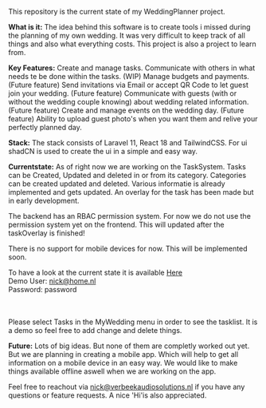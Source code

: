 This repository is the current state of my WeddingPlanner project.

<strong>What is it:</strong>
The idea behind this software is to create tools i missed during the planning of my own wedding.
It was very difficult to keep track of all things and also what everything costs.
This project is also a project to learn from. 

<strong>Key Features:</strong>
Create and manage tasks. Communicate with others in what needs te be done within the tasks. (WIP)
Manage budgets and payments. (Future feature)
Send invitations via Email or accept QR Code to let guest join your wedding. (Future feature)
Communicate with guests (with or without the wedding couple knowing) about wedding related information. (Future feature)
Create and manage events on the wedding day. (Future feature)
Ability to upload guest photo's when you want them and relive your perfectly planned day.

<strong>Stack:</strong>
The stack consists of Laravel 11, React 18 and TailwindCSS. For ui shadCN is used to create the ui in a simple and easy way.

<strong>Currentstate:</strong>
As of right now we are working on the TaskSystem. Tasks can be Created, Updated and deleted in or from its category. 
Categories can be created updated and deleted. Various informatie is already implemented and gets updated.
An overlay for the task has been made but in early development. 

The backend has an RBAC permission system. For now we do not use the permission system yet on the frontend.
This will updated after the taskOverlay is finished!

There is no support for mobile devices for now. This will be implemented soon.

To have a look at the current state it is available <a href="https://vibrant-napier.85-215-68-138.plesk.page/login">Here</a>
<br>
Demo User: nick@home.nl
<br>
Password: password

<br><br>
Please select Tasks in the MyWedding menu in order to see the tasklist. It is a demo so feel free to add change and delete things.

<strong>Future:</strong>
Lots of big ideas. But none of them are completly worked out yet.
But we are planning in creating a mobile app. Which will help to get all information on a mobile device in an easy way. 
We would like to make things available offline aswell when we are working on the app.

Feel free to reachout via <a href="mailto:nick@verbeekaudiosolutions.nl">nick@verbeekaudiosolutions.nl</a> if you have any questions or feature requests. A nice 'Hi'is also appreciated.
